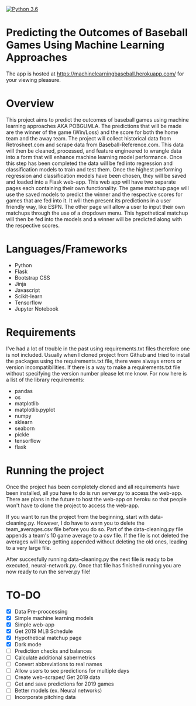 [![Python 3.6](https://img.shields.io/badge/python-3.6-blue.svg)](https://www.python.org/downloads/release/python-360/)
# Predicting the Outcomes of Baseball Games Using Machine Learning Approaches

The app is hosted at https://machinelearningbaseball.herokuapp.com/ for your viewing pleasure.

# Overview

This project aims to predict the outcomes of baseball games using machine learning approaches AKA POBGUMLA. The predictions that will be made are the winner of the game (Win/Loss) and the score for both the home team and the away team. The project will collect historical data from Retrosheet.com and scrape data from Baseball-Reference.com. This data will then be cleaned, processed, and feature engineered to wrangle data into a form that will enhance machine learning model performance. Once this step has been completed the data will be fed into regression and classification models to train and test them. Once the highest performing regression and classification models have been chosen, they will be saved and loaded into a Flask web-app. This web app will have two separate pages each containing their own functionality. The game matchup page will use the saved models to predict the winner and the respective scores for games that are fed into it. It will then present its predictions in a user friendly way, like ESPN. The other page will allow a user to input their own matchups through the use of a dropdown menu. This hypothetical matchup will then be fed into the models and a winner will be predicted along with the respective scores.

# Languages/Frameworks
* Python
* Flask
* Bootstrap CSS
* Jinja
* Javascript
* Scikit-learn
* Tensorflow
* Jupyter Notebook

# Requirements
I've had a lot of trouble in the past using requirements.txt files therefore one is not included. Usually when I cloned project from Github and tried to install the packages using the requirements.txt file, there were always errors or version incompatibilities. If there is a way to make a requirements.txt file without specifying the version number please let me know. For now here is a list of the library requirements:

* pandas
* os
* matplotlib
* matplotlib.pyplot
* numpy
* sklearn
* seaborn
* pickle
* tensorflow
* flask

# Running the  project
Once the project has been completely cloned and all requirements have been installed, all you have to do is run server.py to access the web-app. There are plans in the future to host the web-app on heroku so that people won't have to clone the project to access the web-app.

If you want to run the project from the beginning, start with data-cleaning.py. However, I do have to warn you to delete the team_averages.csv file before you do so. Part of the data-cleaning.py file appends a team's 10 game average to a csv file. If the file is not deleted the averages will keep getting appended without deleting the old ones, leading to a very large file.

After succesfully running data-cleaning.py the next file is ready to be executed, neural-network.py. Once that file has finished running you are now ready to run the server.py file!


# TO-DO
- [x] Data Pre-proccessing
- [x] Simple machine learning models
- [x] Simple web-app
- [x] Get 2019 MLB Schedule
- [x] Hypothetical matchup page
- [x] Dark mode
- [ ] Prediction checks and balances
- [ ] Calculate additional sabermetrics
- [ ] Convert abbreviations to real names
- [ ] Allow users to see predictions for multiple days
- [ ] Create web-scraper/ Get 2019 data
- [ ] Get and save predictions for 2019 games
- [ ] Better models (ex. Neural networks)
- [ ] Incorporate pitching data
